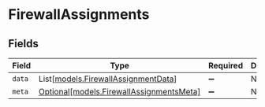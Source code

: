 # FirewallAssignments


## Fields

| Field                                                                            | Type                                                                             | Required                                                                         | Description                                                                      |
| -------------------------------------------------------------------------------- | -------------------------------------------------------------------------------- | -------------------------------------------------------------------------------- | -------------------------------------------------------------------------------- |
| `data`                                                                           | List[[models.FirewallAssignmentData](../models/firewallassignmentdata.md)]       | :heavy_minus_sign:                                                               | N/A                                                                              |
| `meta`                                                                           | [Optional[models.FirewallAssignmentsMeta]](../models/firewallassignmentsmeta.md) | :heavy_minus_sign:                                                               | N/A                                                                              |